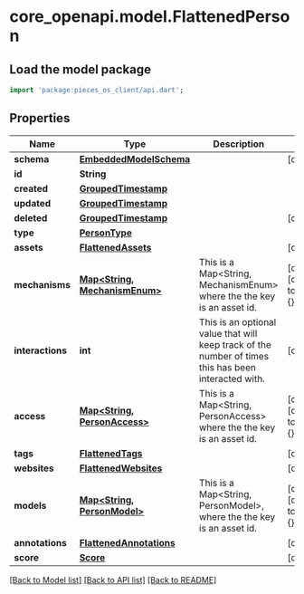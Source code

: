 # core_openapi.model.FlattenedPerson

## Load the model package
```dart
import 'package:pieces_os_client/api.dart';
```

## Properties
Name | Type | Description | Notes
------------ | ------------- | ------------- | -------------
**schema** | [**EmbeddedModelSchema**](EmbeddedModelSchema.md) |  | [optional] 
**id** | **String** |  | 
**created** | [**GroupedTimestamp**](GroupedTimestamp.md) |  | 
**updated** | [**GroupedTimestamp**](GroupedTimestamp.md) |  | 
**deleted** | [**GroupedTimestamp**](GroupedTimestamp.md) |  | [optional] 
**type** | [**PersonType**](PersonType.md) |  | 
**assets** | [**FlattenedAssets**](FlattenedAssets.md) |  | [optional] 
**mechanisms** | [**Map<String, MechanismEnum>**](MechanismEnum.md) | This is a Map<String, MechanismEnum> where the the key is an asset id. | [optional] [default to const {}]
**interactions** | **int** | This is an optional value that will keep track of the number of times this has been interacted with. | [optional] 
**access** | [**Map<String, PersonAccess>**](PersonAccess.md) | This is a Map<String, PersonAccess> where the the key is an asset id. | [optional] [default to const {}]
**tags** | [**FlattenedTags**](FlattenedTags.md) |  | [optional] 
**websites** | [**FlattenedWebsites**](FlattenedWebsites.md) |  | [optional] 
**models** | [**Map<String, PersonModel>**](PersonModel.md) | This is a Map<String, PersonModel>, where the the key is an asset id. | [optional] [default to const {}]
**annotations** | [**FlattenedAnnotations**](FlattenedAnnotations.md) |  | [optional] 
**score** | [**Score**](Score.md) |  | [optional] 

[[Back to Model list]](../README.md#documentation-for-models) [[Back to API list]](../README.md#documentation-for-api-endpoints) [[Back to README]](../README.md)


